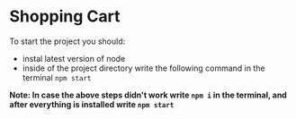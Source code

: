 # Shopping Cart
To start the project you should:
- instal latest version of node 
- inside of the project directory write the following command in the terminal ```npm start```

**Note: In case the above steps didn't work write ```npm i``` in the terminal, and after everything is installed write ```npm start```** 
